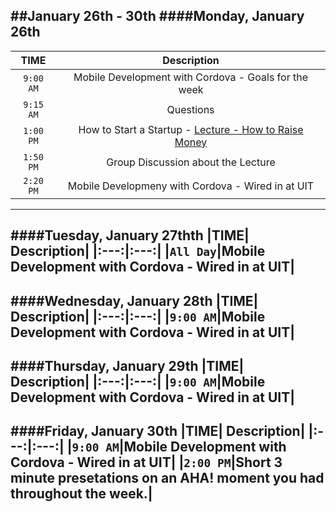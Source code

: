 ##January 26th - 30th
####Monday, January 26th
---
|TIME| Description|
|:---:|:---:|
|`9:00 AM`|Mobile Development with Cordova - Goals for the week|
|`9:15 AM`|Questions|
|`1:00 PM`|How to Start a Startup - [Lecture  - How to Raise Money](https://www.youtube.com/watch?v=uFX95HahaUs)|
|`1:50 PM`|Group Discussion about the Lecture|
|`2:20 PM`|Mobile Developmeny with Cordova - Wired in at UIT|
---
####Tuesday, January 27thth
|TIME| Description|
|:---:|:---:|
|`All Day`|Mobile Development with Cordova - Wired in at UIT|
---
####Wednesday, January 28th
|TIME| Description|
|:---:|:---:|
|`9:00 AM`|Mobile Development with Cordova - Wired in at UIT|
---
####Thursday, January 29th
|TIME| Description|
|:---:|:---:|
|`9:00 AM`|Mobile Development with Cordova - Wired in at UIT|
---
####Friday, January 30th
|TIME| Description|
|:---:|:---:|
|`9:00 AM`|Mobile Development with Cordova - Wired in at UIT|
|`2:00 PM`|Short 3 minute presetations on an AHA! moment you had throughout the week.|
---

